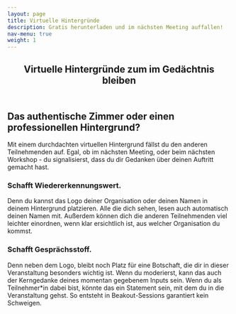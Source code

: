 ```yaml
---
layout: page
title: Virtuelle Hintergründe 
description: Gratis herunterladen und im nächsten Meeting auffallen!
nav-menu: true
weight: 1
---
```


<!-- Main -->
<div id="main" class="alt">

<!-- One -->
<section id="one">
	<div class="inner">
		<header class="major">
			<h1>Virtuelle Hintergründe zum im Gedächtnis bleiben</h1>
		</header>

<!-- Content -->
<h2 id="content">Das authentische Zimmer oder einen professionellen Hintergrund?</h2>
<p>Mit einem durchdachten virtuellen Hintergrund fällst du den anderen Teilnehmenden auf. Egal, ob im nächsten Meeting, oder beim nächsten Workshop - du signalisierst, dass du dir Gedanken über deinen Auftritt gemacht hast.</p>
<div class="row">
	<div class="6u 12u$(small)">
		<h3>Schafft Wiedererkennungswert.</h3>
		<p>Denn du kannst das Logo deiner Organisation oder deinen Namen in deinem Hintergrund platzieren. Alle die dich sehen, lesen auch automatisch deinen Namen mit. Außerdem können dich die anderen Teilnehmenden viel leichter einordnen, wenn klar ersichtlich ist, aus welcher Organisation du kommst.</p>
	</div>
	<div class="6u$ 12u$(small)">
		<h3>Schafft Gesprächsstoff.</h3>
		<p>Denn neben dem Logo, bleibt noch Platz für eine Botschaft, die dir in dieser Veranstaltung besonders wichtig ist. Wenn du moderierst, kann das auch der Kerngedanke deines momentan gegebenem Inputs sein. Wenn du als Teilnehmer*in dabei bist, könnte das ein Statement sein, mit dem du in die Veranstaltung gehst. So entsteht in Beakout-Sessions garantiert kein Schweigen.</p>
</div>

<div class="row">
	<div class="6u 12u$(small)">
		<div class="box alt">
				<div class="6u" style="float: right; margin: 5px"><span class="image fit" >
					<a href="{% link assets/images/virtueller_hintergrund01.png %}" download>
					<img src="{% link assets/images/virtueller_hintergrund01.png %}" alt="" />
					</a>
				</span></div>
				<div class="6u$" style="float: right; margin: 5px"><span class="image fit">
					<a href="{% link assets/images/virtueller_hintergrund02.png %}" download>
					<img src="{% link assets/images/virtueller_hintergrund02.png %}" alt="" />
					</a>
				</span></div>
		</div>
	</div>
	<div class="6u 12u$(small)">
		<div class="box alt">
				<div class="6u" style="float: left; margin: 5px"><span class="image fit">
				<a href="{% link assets/images/virtueller_hintergrund03.png %}" download>
				<img src="{% link assets/images/virtueller_hintergrund03.png %}" alt="" />
				</a></span></div>
				<div class="6u$" style="float: left; margin: 5px"><span class="image fit">
				<a href="{% link assets/images/virtueller_hintergrund04.png %}" download>
				<img src="{% link assets/images/virtueller_hintergrund04.png %}" alt="" />
				</a>
				</span></div>
		</div>
	</div>
</div>

